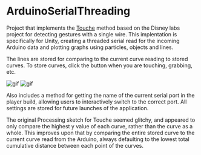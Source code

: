 # ArduinoSerialThreading
Project that implements the [Touche](http://www.instructables.com/id/Touche-for-Arduino-Advanced-touch-sensing/) method based on the Disney labs project for detecting gestures with a single wire. This implentation is specifically for Unity, creating a threaded serial read for the incoming Arduino data and plotting graphs using particles, objects and lines. 

The lines are stored for comparing to the current curve reading to stored curves. To store curves, click the button when you are touching, grabbing, etc. 

![gif](https://github.com/bryanrtboy/ArduinoSerialThreading/blob/master/water.gif)
![gif](https://github.com/bryanrtboy/ArduinoSerialThreading/blob/master/orchid.gif)

Also includes a method for getting the name of the current serial port in the player build, allowing users to interactively switch to the correct port. All settings are stored for future launches of the application.

The original Processing sketch for Touche seemed glitchy, and appeared to only compare the highest y value of each curve, rather than the curve as a whole. This improves upon that by comparing the entire stored curve to the current curve read from the Arduino, always defaulting to the lowest total cumulative distance between each point of the curves. 
